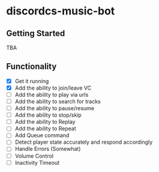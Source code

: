 # discordcs-music-bot

## Getting Started

TBA

## Functionality

- [x] Get it running
- [x] Add the ability to join/leave VC
- [ ] Add the ability to play via urls
- [ ] Add the ability to search for tracks
- [ ] Add the ability to pause/resume
- [ ] Add the ability to stop/skip
- [ ] Add the ability to Replay
- [ ] Add the ability to Repeat
- [ ] Add Queue command
- [ ] Detect player state accurately and respond accordingly
- [ ] Handle Errors (Somewhat)
- [ ] Volume Control
- [ ] Inactivity Timeout
